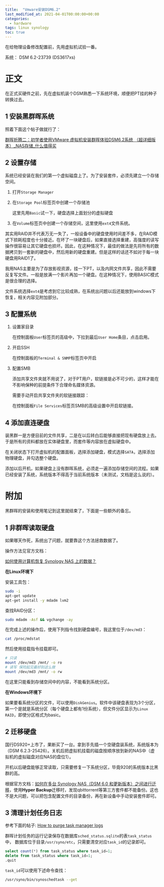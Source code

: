 ```yaml
---
title:  "Vmware安装DSM6.2"
last_modified_at: 2021-04-01T00:00:00+00:00
categories:
  - hardware
tags: linux synology
toc: true
---
```


在给物理设备修改配置前，先用虚拟机试验一番。

系统： DSM 6.2-23739 (DS3617xs)



# 正文



在正式买硬件之前，先在虚拟机装个DSM熟悉一下系统环境，顺便把PT挂的种子转换过去。



## 1 安装黑群晖系统

照着下面这个帖子做就行了：

[群晖折腾二：初学者使用VMware 虚拟机安装群晖体验DSM6.2系统 （超详细版本）_NAS存储_什么值得买](https://post.smzdm.com/p/ar0v4orw/)



## 2 设置存储

系统已经安装在我们的第一个虚拟磁盘上了。为了安装套件，必须先建立一个存储空间。

1. 打开`Storage Manager`

2. 在`Storage Pool`标签页中创建一个存储池

   这里先用`Basic`试一下，硬盘选择上面划分的虚拟硬盘

3. 在`Volume`标签页中创建一个存储空间，这里使用`ext4`文件系统。

其实用RAID并不代表万无一失了，一般设备中的硬盘使用时间差不多，在RAID模式下损耗程度也十分接近。在坏了一块硬盘后，如果直接选择重建，高强度的读写操作很容易让其它硬盘也损坏。因此，在这种情况下，最佳的做法是先将所有的数据拷贝到一套新的硬盘中，然后用新的硬盘重建。但是这样的话还不如对于每一块硬盘用RAID1了。

我用NAS主要是为了存放影视资源，挂一下PT，以及内网文件共享，因此不需要反复写文件。一般是放满一个影片再加一个硬盘。在这种情况下，使用BASIC模式是很合理的选择。

文件系统选择`ext4`是考虑到它比较成熟，在系统出问题以后还能放到windows下恢复，相关内容见附加部分。



## 3 配置系统

1. 设置家目录

   在控制面板`User`标签页的高级中，下拉到最后`User Home`条目，点击启用。

2. 开启SSH

   在控制面板的`Terminal & SNMP`标签页中开启

3. 配置SMB

   添加共享文件夹就不用说了，对于PT用户，软链接是必不可少的，这样才能在不影响保种的前提条件下合理命名媒体资源。

   需要手动开启共享文件夹的软链接跟踪：

   在控制面板`File Services`标签页SMB的高级设置中开启软链接。



## 4 添加直连硬盘

装黑群一是方便目前的文件共享，二是在以后转白后能够直接把现有硬盘放上去。于是所有的资料都放在实体硬盘里，而套件等内容放在虚拟硬盘中。

在关闭状态下打开虚拟机的配置面板，选择添加硬盘，模式选择`SATA`，选择添加物理硬盘，并勾选整个硬盘。

添加以后开机，如果硬盘上没有群晖系统，必须走一遍添加存储空间的流程。如果已经安装了系统，系统版本不得高于当前系统版本（未测试，文档是这么说的）。



# 附加

黑群晖的安装和使用笔记到这里就结束了，下面是一些额外的备忘。



## 1 非群晖读取硬盘

如果哪天作死，系统出了问题，就要靠这个方法拯救数据了。

操作方法见官方文档：

[如何使用计算机恢复 Synology NAS 上的数据？](https://www.synology.com/zh-cn/knowledgebase/DSM/tutorial/Storage/How_can_I_recover_data_from_my_DiskStation_using_a_PC)

**在Linux环境下**

安装工具包：

```bash
sudo -i
apt-get update
apt-get install -y mdadm lvm2
```

查找RAID分区：

```bash
sudo mdadm -Asf && vgchange -ay
```

在完成上述的操作后，使用下列指令找到硬盘编号，我这里位于`/dev/md3`：

```bash
cat /proc/mdstat
```

然后使用挂载指令挂载即可。

```bash
# 只读
mount /dev/md3 /mnt/ -o ro
# 读写 保险起见最好别这么做
mount /dev/md3 /mnt/ -o rw
```

在这里只能看到存储空间中的内容，不能看到系统分区。

**在Windows环境下**

如果要看系统分区的文件，可以使用`DiskGenius`。软件中该硬盘表现为3个分区，第一个是就是系统分区（每个硬盘上都有1份系统），但文件分区显示为`Linux RAID`，即使分区格式为basic。



## 2 迁移硬盘

国行DS920+上市了，果断买了一台。拿到手先插一个空硬盘装系统，系统版本为（DSM 6.2.3-25426）。关机后把虚拟机挂载的磁盘按顺序放到新的NAS中（虚拟机的虚拟磁盘对应NAS的盘位1）。

开机以后硬盘能够正常读取，只需要修复一下系统分区，毕竟920的系统版本比黑群的高。

根据官方文档：[如何在多台 Synology NAS（DSM 6.0 和更新版本）之间进行迁移](https://www.synology.com/zh-cn/knowledgebase/DSM/tutorial/General_Setup/How_to_migrate_between_Synology_NAS_DSM_6_0_and_later)，使用**Hyper Backup**迁移时，发现qbittorrent等第三方套件都不能备份。这也不是大问题，可以把包含配置文件的目录备份，再在新设备中手动安装套件即可。



## 3 清理计划任务日志

参考下面的帖子: 
[How to purge task manager logs](https://www.reddit.com/r/synology/comments/osc8tb/how_to_purge_task_manager_logs/)

群晖计划任务的运行记录保存在数据库`sched_status.sqlite`的表`task_status`中，
数据库位于目录`/usr/syno/etc`，只需要清空对应`task_id`的记录即可。

```sql
select count(*) from task_status where task_id=1;
delete from task_status where task_id=1;
.quit
```

`task_id`可以使用下述命令查找：

```bash
/usr/syno/bin/synoschedtask --get
```


